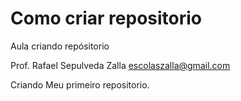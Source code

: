 # Como criar repositorio
Aula criando repósitorio

Prof. Rafael Sepulveda Zalla
escolaszalla@gmail.com

Criando Meu primeiro repositorio.
